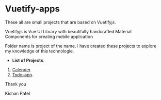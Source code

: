 # Vuetify-apps

These all are small projects that are based on Vuetifyjs.

Vuetifyjs is Vue UI Library with beautifully handcrafted Material Components for creating mobile application

Folder name is project of the name. I have created these projects to explore my knowledge of this technologie.


* **List of Projects.**
1. [Calender](https://github.com/Kishanpatel96/vuetify-apps/tree/main/calender).
2. [Todo-app](https://github.com/Kishanpatel96/vuetify-apps/tree/main/todo).

Thank you

Kishan Patel
